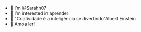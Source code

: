- 👋 I’m @Sarahh07
- 👀 I’m interested in  aprender
- 🌱  "Criatividade é a inteligência se divertindo"Albert Einstein
- 💞️  Amoa ler!
<!---
Sarahh07/Sarahh07 is a ✨ special ✨ repository because its `README.md` (this file) appears on your GitHub profile.
You can click the Preview link to take a look at your changes.
--->
